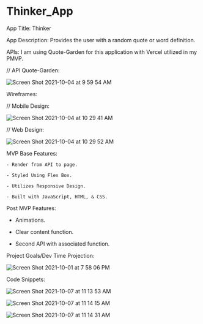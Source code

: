 # Thinker_App
App Title: Thinker

App Description: Provides the user with a random quote or word definition. 

APIs: I am using Quote-Garden for this application with Vercel utilized in my PMVP.


// API Quote-Garden: 

![Screen Shot 2021-10-04 at 9 59 54 AM](https://user-images.githubusercontent.com/91752553/135870520-c8a01522-8c4e-41fd-849c-5c47156c50ac.png)


Wireframes: 

// Mobile Design: 


![Screen Shot 2021-10-04 at 10 29 41 AM](https://user-images.githubusercontent.com/91752553/135869845-9d2a6ae2-d687-466c-9e9a-d78836dd639a.png)


// Web Design:

![Screen Shot 2021-10-04 at 10 29 52 AM](https://user-images.githubusercontent.com/91752553/135870065-5d32094d-f509-42dd-b679-15670ef2f2e7.png)


MVP Base Features: 
    
    - Render from API to page.
    
    - Styled Using Flex Box.
    
    - Utilizes Responsive Design.
    
    - Built with JavaScript, HTML, & CSS.
    
Post MVP Features: 
   
   - Animations. 
   
   - Clear content function.
   
   - Second API with associated function.


Project Goals/Dev Time Projection: 

![Screen Shot 2021-10-01 at 7 58 06 PM](https://user-images.githubusercontent.com/91752553/135696960-bebe9d52-8efe-4ebf-8851-a1747f1e21f4.png)

Code Snippets: 

![Screen Shot 2021-10-07 at 11 13 53 AM](https://user-images.githubusercontent.com/91752553/136413556-47f11f33-3aa2-4f29-8532-fb792559c5c1.png)

![Screen Shot 2021-10-07 at 11 14 15 AM](https://user-images.githubusercontent.com/91752553/136413571-b33195b5-0d6a-4b44-8ca9-2f3a15f0b5c5.png)

![Screen Shot 2021-10-07 at 11 14 31 AM](https://user-images.githubusercontent.com/91752553/136413586-9412219e-af02-429b-b26a-2ba71ef6a403.png)

    
  

